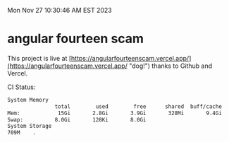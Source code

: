 Mon Nov 27 10:30:46 AM EST 2023

# angular fourteen scam


This project is live at [https://angularfourteenscam.vercel.app/](https://angularfourteenscam.vercel.app/ "dog!") thanks to Github and Vercel.

CI Status: 

```bash
System Memory
               total        used        free      shared  buff/cache   available
Mem:            15Gi       2.8Gi       3.9Gi       328Mi       9.4Gi        12Gi
Swap:          8.0Gi       128Ki       8.0Gi
System Storage
709M	.
```
```bash
